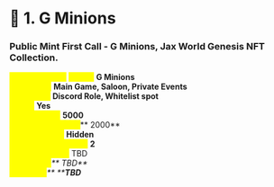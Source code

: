 # 📀 1. G Minions

### **Public Mint  First Call - G Minions, Jax World Genesis NFT Collection.** <a href="#public-mint-g-minions" id="public-mint-g-minions"></a>

_<mark style="color:yellow;">**NFT Collection**</mark>_ _<mark style="color:yellow;">**Name:**</mark>_ **G Minions**\
_<mark style="color:yellow;">**Utilization:**</mark>_ **Main Game, Saloon, Private Events**\
_<mark style="color:yellow;">**Privileges:**</mark>_ **Discord Role, Whitelist spot**\
_<mark style="color:yellow;">**Boost:**</mark>_ **Yes**\
_<mark style="color:yellow;">**Total Supply:**</mark>_ **5000**\
_<mark style="color:yellow;">**Available for Mint:**</mark>_** 2000**\
_<mark style="color:yellow;">**Price per NFT:**</mark>_ **Hidden**\
_<mark style="color:yellow;">**Mint limit per wallet:**</mark>_ **2**\
_<mark style="color:yellow;">**Event Duration:**</mark>_  TBD\
_<mark style="color:yellow;">**Start Date:**</mark>** TBD**_\
_<mark style="color:yellow;">**End Date:**</mark>**  ****TBD**_
